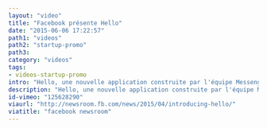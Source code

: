 ```yaml
---
layout: "video"
title: "Facebook présente Hello"
date: "2015-06-06 17:22:57"
path1: "videos"
path2: "startup-promo"
path3:
category: "videos"
tags:
- videos-startup-promo
intro: "Hello, une nouvelle application construite par l'équipe Messenger. Connectée avec Facebook, cette app montre les infos des personnes qui vous appellent, même si vous ne disposez pas de leur numéro dans votre répertoire."
description: "Hello, une nouvelle application construite par l'équipe Messenger de Facebook."
id-vimeo: "125628290"
viaurl: "http://newsroom.fb.com/news/2015/04/introducing-hello/"
viatitle: "facebook newsroom"
---
```

